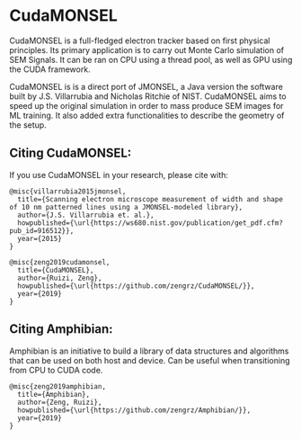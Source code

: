 # CudaMONSEL
<!--
![alt text](https://raw.githubusercontent.com/username/projectname/branch/path/to/img.png)
-->

CudaMONSEL is a full-fledged electron tracker based on first physical principles. Its primary application is to carry out Monte Carlo simulation of SEM Signals. It can be ran on CPU using a thread pool, as well as GPU using the CUDA framework.

CudaMONSEL is is a direct port of JMONSEL, a Java version the software built by J.S. Villarrubia and Nicholas Ritchie of NIST. CudaMONSEL aims to speed up the original simulation in order to mass produce SEM images for ML training. It also added extra functionalities to describe the geometry of the setup.

## Citing CudaMONSEL:

If you use CudaMONSEL in your research, please cite with:
```
@misc{villarrubia2015jmonsel,
  title={Scanning electron microscope measurement of width and shape of 10 nm patterned lines using a JMONSEL-modeled library},
  author={J.S. Villarrubia et. al.},
  howpublished={\url{https://ws680.nist.gov/publication/get_pdf.cfm?pub_id=916512}},
  year={2015}
}

@misc{zeng2019cudamonsel,
  title={CudaMONSEL},
  author={Ruizi, Zeng},
  howpublished={\url{https://github.com/zengrz/CudaMONSEL/}},
  year={2019}
}
```
## Citing Amphibian:
Amphibian is an initiative to build a library of data structures and algorithms that can be used on both host and device. Can be useful when transitioning from CPU to CUDA code.

```
@misc{zeng2019amphibian,
  title={Amphibian},
  author={Zeng, Ruizi},
  howpublished={\url{https://github.com/zengrz/Amphibian/}},
  year={2019}
}
```
